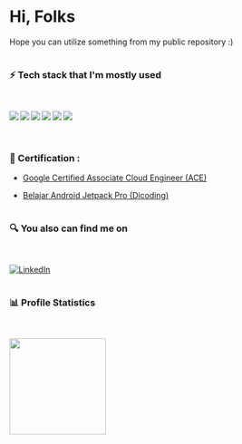 # Hi, Folks
Hope you can utilize something from my public repository :)
#
### ⚡️ Tech stack that I'm mostly used
<br>
<p align="justify">
<img align="left" src="https://img.shields.io/badge/Android-3DDC84?logo=android&logoColor=white" />
<img align="left" src="https://img.shields.io/badge/Flutter-60D8FE?logo=flutter&logoColor=white" />
<img align="left" src="https://img.shields.io/badge/Go-69D7E4?logo=go&logoColor=white" />
<img align="left" src="https://img.shields.io/badge/Docker-2497ED?logo=docker&logoColor=white" />
<img align="left" src="https://img.shields.io/badge/Mysql-00608C?logo=mysql&logoColor=white" />
<img align="left" src="https://img.shields.io/badge/MongoDB-10AA50?logo=mongodb&logoColor=white" />
<br><br>
</p>

#
### 📜 Certification :

- <a href="https://www.credential.net/b2030c41-2c69-40f6-a06a-193d0a8cddf2?key=196a2d60b9c02886e5107c5c568807a9b3d7ec2e07f111fb4aff637d5ac150dd">Google Certified Associate Cloud Engineer (ACE)</a>

- <a href="https://www.dicoding.com/certificates/RVZK4D4M4PD5">Belajar Android Jetpack Pro (Dicoding)</a>


#
### 🔍 You also can find me on
<br>
<p> 
  <a href="https://www.linkedin.com/in/wahyudotdev/" target="_blank">
    <img alt="LinkedIn" src="https://img.shields.io/badge/linkedin-%230077B5.svg?&style=for-the-badge&logo=linkedin&logoColor=white" />
  </a> 
</p>

#

### 📊 Profile Statistics
<br>
<p align="left">
<img height="170em" src="https://github-readme-stats-eight-theta.vercel.app/api?username=wahyudotdev&show_icons=true&theme=buefy&include_all_commits=true&count_private=true"/>

</p>